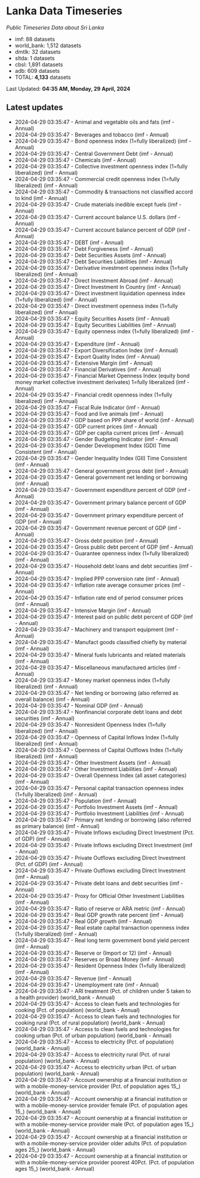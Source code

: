 # Lanka Data Timeseries
*Public Timeseries Data about Sri Lanka*

* imf: 88 datasets
* world_bank: 1,512 datasets
* dmtlk: 32 datasets
* sltda: 1 datasets
* cbsl: 1,891 datasets
* adb: 609 datasets
* TOTAL: **4,133** datasets

Last Updated: **04:35 AM, Monday, 29 April, 2024**

## Latest updates

* 2024-04-29 03:35:47 - Animal and vegetable oils and fats (imf - Annual)
* 2024-04-29 03:35:47 - Beverages and tobacco (imf - Annual)
* 2024-04-29 03:35:47 - Bond openness index (1=fully liberalized) (imf - Annual)
* 2024-04-29 03:35:47 - Central Government Debt (imf - Annual)
* 2024-04-29 03:35:47 - Chemicals (imf - Annual)
* 2024-04-29 03:35:47 - Collective investment openness index (1=fully liberalized) (imf - Annual)
* 2024-04-29 03:35:47 - Commercial credit openness index (1=fully liberalized) (imf - Annual)
* 2024-04-29 03:35:47 - Commodity & transactions not classified accord to kind (imf - Annual)
* 2024-04-29 03:35:47 - Crude materials inedible except fuels (imf - Annual)
* 2024-04-29 03:35:47 - Current account balance U.S. dollars (imf - Annual)
* 2024-04-29 03:35:47 - Current account balance percent of GDP (imf - Annual)
* 2024-04-29 03:35:47 - DEBT (imf - Annual)
* 2024-04-29 03:35:47 - Debt Forgiveness (imf - Annual)
* 2024-04-29 03:35:47 - Debt Securities Assets (imf - Annual)
* 2024-04-29 03:35:47 - Debt Securities Liabilities (imf - Annual)
* 2024-04-29 03:35:47 - Derivative investment openness index (1=fully liberalized) (imf - Annual)
* 2024-04-29 03:35:47 - Direct Investment Abroad (imf - Annual)
* 2024-04-29 03:35:47 - Direct Investment In Country (imf - Annual)
* 2024-04-29 03:35:47 - Direct investment liquidation openness index (1=fully liberalized) (imf - Annual)
* 2024-04-29 03:35:47 - Direct investment openness index (1=fully liberalized) (imf - Annual)
* 2024-04-29 03:35:47 - Equity Securities Assets (imf - Annual)
* 2024-04-29 03:35:47 - Equity Securities Liabilities (imf - Annual)
* 2024-04-29 03:35:47 - Equity openness index (1=fully liberalized) (imf - Annual)
* 2024-04-29 03:35:47 - Expenditure (imf - Annual)
* 2024-04-29 03:35:47 - Export Diversification Index (imf - Annual)
* 2024-04-29 03:35:47 - Export Quality Index (imf - Annual)
* 2024-04-29 03:35:47 - Extensive Margin (imf - Annual)
* 2024-04-29 03:35:47 - Financial Derivatives (imf - Annual)
* 2024-04-29 03:35:47 - Financial Market Openness Index (equity bond money market collective investment derivates) 1=fully liberalized (imf - Annual)
* 2024-04-29 03:35:47 - Financial credit openness index (1=fully liberalized) (imf - Annual)
* 2024-04-29 03:35:47 - Fiscal Rule Indicator (imf - Annual)
* 2024-04-29 03:35:47 - Food and live animals (imf - Annual)
* 2024-04-29 03:35:47 - GDP based on PPP share of world (imf - Annual)
* 2024-04-29 03:35:47 - GDP current prices (imf - Annual)
* 2024-04-29 03:35:47 - GDP per capita current prices (imf - Annual)
* 2024-04-29 03:35:47 - Gender Budgeting Indicator (imf - Annual)
* 2024-04-29 03:35:47 - Gender Development Index (GDI) Time Consistent (imf - Annual)
* 2024-04-29 03:35:47 - Gender Inequality Index (GII) Time Consistent (imf - Annual)
* 2024-04-29 03:35:47 - General government gross debt (imf - Annual)
* 2024-04-29 03:35:47 - General government net lending or borrowing (imf - Annual)
* 2024-04-29 03:35:47 - Government expenditure percent of GDP (imf - Annual)
* 2024-04-29 03:35:47 - Government primary balance percent of GDP (imf - Annual)
* 2024-04-29 03:35:47 - Government primary expenditure percent of GDP (imf - Annual)
* 2024-04-29 03:35:47 - Government revenue percent of GDP (imf - Annual)
* 2024-04-29 03:35:47 - Gross debt position (imf - Annual)
* 2024-04-29 03:35:47 - Gross public debt percent of GDP (imf - Annual)
* 2024-04-29 03:35:47 - Guarantee openness index (1=fully liberalized) (imf - Annual)
* 2024-04-29 03:35:47 - Household debt loans and debt securities (imf - Annual)
* 2024-04-29 03:35:47 - Implied PPP conversion rate (imf - Annual)
* 2024-04-29 03:35:47 - Inflation rate average consumer prices (imf - Annual)
* 2024-04-29 03:35:47 - Inflation rate end of period consumer prices (imf - Annual)
* 2024-04-29 03:35:47 - Intensive Margin (imf - Annual)
* 2024-04-29 03:35:47 - Interest paid on public debt percent of GDP (imf - Annual)
* 2024-04-29 03:35:47 - Machinery and transport equipment (imf - Annual)
* 2024-04-29 03:35:47 - Manufact goods classified chiefly by material (imf - Annual)
* 2024-04-29 03:35:47 - Mineral fuels lubricants and related materials (imf - Annual)
* 2024-04-29 03:35:47 - Miscellaneous manufactured articles (imf - Annual)
* 2024-04-29 03:35:47 - Money market openness index (1=fully liberalized) (imf - Annual)
* 2024-04-29 03:35:47 - Net lending or borrowing (also referred as overall balance) (imf - Annual)
* 2024-04-29 03:35:47 - Nominal GDP (imf - Annual)
* 2024-04-29 03:35:47 - Nonfinancial corporate debt loans and debt securities (imf - Annual)
* 2024-04-29 03:35:47 - Nonresident Openness Index (1=fully liberalized) (imf - Annual)
* 2024-04-29 03:35:47 - Openness of Capital Inflows Index (1=fully liberalized) (imf - Annual)
* 2024-04-29 03:35:47 - Openness of Capital Outflows Index (1=fully liberalized) (imf - Annual)
* 2024-04-29 03:35:47 - Other Investment Assets (imf - Annual)
* 2024-04-29 03:35:47 - Other Investment Liabilities (imf - Annual)
* 2024-04-29 03:35:47 - Overall Openness Index (all asset categories) (imf - Annual)
* 2024-04-29 03:35:47 - Personal capital transaction openness index (1=fully liberalized) (imf - Annual)
* 2024-04-29 03:35:47 - Population (imf - Annual)
* 2024-04-29 03:35:47 - Portfolio Investment Assets (imf - Annual)
* 2024-04-29 03:35:47 - Portfolio Investment Liabilities (imf - Annual)
* 2024-04-29 03:35:47 - Primary net lending or borrowing (also referred as primary balance) (imf - Annual)
* 2024-04-29 03:35:47 - Private Inflows excluding Direct Investment (Pct. of GDP) (imf - Annual)
* 2024-04-29 03:35:47 - Private Inflows excluding Direct Investment (imf - Annual)
* 2024-04-29 03:35:47 - Private Outflows excluding Direct Investment (Pct. of GDP) (imf - Annual)
* 2024-04-29 03:35:47 - Private Outflows excluding Direct Investment (imf - Annual)
* 2024-04-29 03:35:47 - Private debt loans and debt securities (imf - Annual)
* 2024-04-29 03:35:47 - Proxy for Official Other Investment Liabilities (imf - Annual)
* 2024-04-29 03:35:47 - Ratio of reserve or ARA metric (imf - Annual)
* 2024-04-29 03:35:47 - Real GDP growth rate percent (imf - Annual)
* 2024-04-29 03:35:47 - Real GDP growth (imf - Annual)
* 2024-04-29 03:35:47 - Real estate capital transaction openness index (1=fully liberalized) (imf - Annual)
* 2024-04-29 03:35:47 - Real long term government bond yield percent (imf - Annual)
* 2024-04-29 03:35:47 - Reserve or (Import or 12) (imf - Annual)
* 2024-04-29 03:35:47 - Reserves or Broad Money (imf - Annual)
* 2024-04-29 03:35:47 - Resident Openness Index (1=fully liberalized) (imf - Annual)
* 2024-04-29 03:35:47 - Revenue (imf - Annual)
* 2024-04-29 03:35:47 - Unemployment rate (imf - Annual)
* 2024-04-29 03:35:47 - ARI treatment (Pct. of children under 5 taken to a health provider) (world_bank - Annual)
* 2024-04-29 03:35:47 - Access to clean fuels and technologies for cooking (Pct. of population) (world_bank - Annual)
* 2024-04-29 03:35:47 - Access to clean fuels and technologies for cooking rural (Pct. of rural population) (world_bank - Annual)
* 2024-04-29 03:35:47 - Access to clean fuels and technologies for cooking urban (Pct. of urban population) (world_bank - Annual)
* 2024-04-29 03:35:47 - Access to electricity (Pct. of population) (world_bank - Annual)
* 2024-04-29 03:35:47 - Access to electricity rural (Pct. of rural population) (world_bank - Annual)
* 2024-04-29 03:35:47 - Access to electricity urban (Pct. of urban population) (world_bank - Annual)
* 2024-04-29 03:35:47 - Account ownership at a financial institution or with a mobile-money-service provider (Pct. of population ages 15_) (world_bank - Annual)
* 2024-04-29 03:35:47 - Account ownership at a financial institution or with a mobile-money-service provider female (Pct. of population ages 15_) (world_bank - Annual)
* 2024-04-29 03:35:47 - Account ownership at a financial institution or with a mobile-money-service provider male (Pct. of population ages 15_) (world_bank - Annual)
* 2024-04-29 03:35:47 - Account ownership at a financial institution or with a mobile-money-service provider older adults (Pct. of population ages 25_) (world_bank - Annual)
* 2024-04-29 03:35:47 - Account ownership at a financial institution or with a mobile-money-service provider poorest 40Pct. (Pct. of population ages 15_) (world_bank - Annual)
